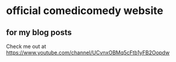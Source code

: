 # official comedicomedy website
## for my blog posts
Check me out at https://www.youtube.com/channel/UCvnxOBMq5cFtb1yFB2Oopdw
